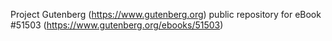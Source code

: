 Project Gutenberg (https://www.gutenberg.org) public repository for
eBook #51503 (https://www.gutenberg.org/ebooks/51503)
